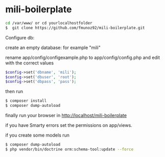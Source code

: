 mili-boilerplate
===========


```bash
cd /var/www/ or cd yourlocalhostfolder
$  git clone https://github.com/fmunoz92/mili-boilerplate.git
```
Configure db:

create an empty database: for example "mili"

rename app/config/configexample.php to app/config/config.php and edit with the correct values
```php
$config->set('dbname', 'mili');
$config->set('dbuser', 'root');
$config->set('dbpass', 'pass');
```
then run
```bash
$ composer install
$ composer dump-autoload
```


finally run your browser in [http://localhost/mili-boilerplate](http://localhost/mili-boilerplate)

if you have Smarty errors set the permissions on app/views.

if you create some models run

```bash
$ composer dump-autoload
$ php vendor/bin/doctrine orm:schema-tool:update --force

```
